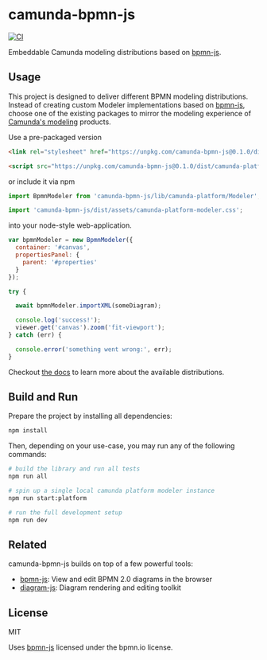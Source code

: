 # camunda-bpmn-js

[![CI](https://github.com/camunda/camunda-bpmn-js/workflows/CI/badge.svg)](https://github.com/camunda/camunda-bpmn-js/actions?query=workflow%3ACI)


Embeddable Camunda modeling distributions based on [bpmn-js](https://github.com/bpmn-io/bpmn-js). 

## Usage

This project is designed to deliver different BPMN modeling distributions. Instead of creating custom Modeler implementations based on [bpmn-js](https://github.com/bpmn-io/bpmn-js), choose one of the existing packages to mirror the modeling experience of [Camunda's modeling](https://github.com/camunda/camunda-modeler/) products.

Use a pre-packaged version

```html
<link rel="stylesheet" href="https://unpkg.com/camunda-bpmn-js@0.1.0/dist/assets/camunda-platform-modeler.css" />

<script src="https://unpkg.com/camunda-bpmn-js@0.1.0/dist/camunda-platform-modeler.development.js"></script>
```

or include it via npm

```js
import BpmnModeler from 'camunda-bpmn-js/lib/camunda-platform/Modeler';

import 'camunda-bpmn-js/dist/assets/camunda-platform-modeler.css';
```

into your node-style web-application.

```js
var bpmnModeler = new BpmnModeler({
  container: '#canvas',
  propertiesPanel: {
    parent: '#properties'
  }
});

try {

  await bpmnModeler.importXML(someDiagram);

  console.log('success!');
  viewer.get('canvas').zoom('fit-viewport');
} catch (err) {

  console.error('something went wrong:', err);
}
```


Checkout [the docs](./docs/DISTRIBUTIONS.md) to learn more about the available distributions.
## Build and Run


Prepare the project by installing all dependencies:

```sh
npm install
```

Then, depending on your use-case, you may run any of the following commands:

```sh
# build the library and run all tests
npm run all

# spin up a single local camunda platform modeler instance
npm run start:platform

# run the full development setup
npm run dev
```

## Related

camunda-bpmn-js builds on top of a few powerful tools:

* [bpmn-js](https://github.com/bpmn-io/bpmn-js): View and edit BPMN 2.0 diagrams in the browser
* [diagram-js](https://github.com/bpmn-io/diagram-js): Diagram rendering and editing toolkit

## License

MIT

Uses [bpmn-js](https://github.com/bpmn-io/bpmn-js) licensed under the bpmn.io license.